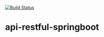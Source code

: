 [![Build Status](https://travis-ci.org/thiago-desenv/api-restful-springboot.svg?branch=master)](https://travis-ci.org/thiago-desenv/api-restful-springboot)
# api-restful-springboot